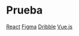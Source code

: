 # Prueba

[React](https://es.react.dev/learn) 
[Figma](https://www.paginaquenoexiste.com/)
[Dribble](https://dribbble.com/errorpage) 
[Vue.js](https://vuejs.org/guide/quick-start.html)
